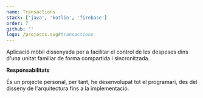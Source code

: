 ```yaml
---
name: Transactions
stack: ['java', 'kotlin', 'firebase']
order: 7
github: ''
logo: /projects.svg#transactions
---
```


Aplicació mòbil dissenyada per a facilitar el control de les despeses dins d'una
unitat familiar de forma compartida i sincronitzada.

<b>Responsabilitats</b>

És un projecte personal, per tant, he desenvolupat tot el programari, des del disseny
de l'arquitectura fins a la implementació.
